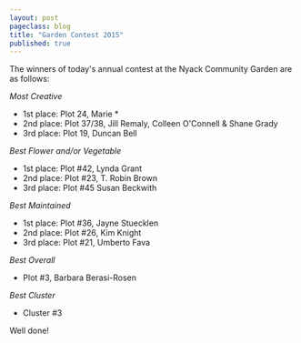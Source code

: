 ```yaml
---
layout: post
pageclass: blog
title: "Garden Contest 2015"
published: true
---
```

The winners of today's annual contest at the Nyack Community Garden are as follows:

*Most Creative*

-   1st place: Plot 24, Marie *
-   2nd place: Plot 37/38, Jill Remaly, Colleen O'Connell & Shane Grady
-   3rd place: Plot 19, Duncan Bell

*Best Flower and/or Vegetable*

-   1st place: Plot #42, Lynda Grant
-   2nd place: Plot #23, T. Robin Brown
-   3rd place: Plot #45 Susan Beckwith

*Best Maintained*

-   1st place: Plot #36, Jayne Stuecklen
-   2nd place: Plot #26, Kim Knight
-   3rd place: Plot #21, Umberto Fava

*Best Overall*

-   Plot #3, Barbara Berasi-Rosen

*Best Cluster*

-   Cluster #3

Well done!
